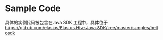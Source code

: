 # Sample Code

具体的实例代码被包含在Java SDK 工程中，具体位于 https://github.com/elastos/Elastos.Hive.Java.SDK/tree/master/samples/hellosdk
